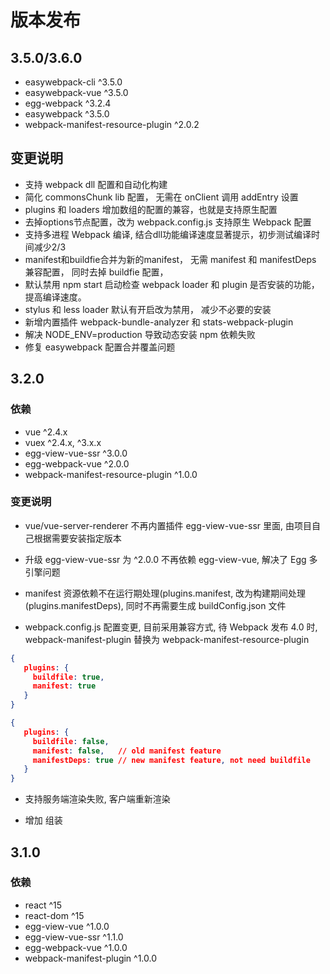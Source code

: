 # 版本发布

## 3.5.0/3.6.0

-  easywebpack-cli ^3.5.0
-  easywebpack-vue ^3.5.0
-  egg-webpack ^3.2.4
-  easywebpack ^3.5.0
-  webpack-manifest-resource-plugin ^2.0.2 

## 变更说明

- 支持 webpack dll 配置和自动化构建
- 简化 commonsChunk lib 配置， 无需在 onClient 调用 addEntry 设置
- plugins 和 loaders 增加数组的配置的兼容，也就是支持原生配置
- 去掉options节点配置，改为 webpack.config.js 支持原生 Webpack 配置
- 支持多进程 Webpack 编译, 结合dll功能编译速度显著提示，初步测试编译时间减少2/3
- manifest和buildfie合并为新的manifest， 无需 manifest 和 manifestDeps 兼容配置， 同时去掉 buildfie 配置， 
- 默认禁用 npm start 启动检查 webpack loader 和 plugin 是否安装的功能， 提高编译速度。
- stylus 和 less loader 默认有开启改为禁用， 减少不必要的安装
- 新增内置插件 webpack-bundle-analyzer 和 stats-webpack-plugin
- 解决 NODE_ENV=production 导致动态安装 npm 依赖失败
- 修复 easywebpack 配置合并覆盖问题


## 3.2.0

### 依赖

-  vue ^2.4.x
-  vuex ^2.4.x, ^3.x.x
-  egg-view-vue-ssr ^3.0.0
-  egg-webpack-vue ^2.0.0
-  webpack-manifest-resource-plugin ^1.0.0

### 变更说明

- vue/vue-server-renderer 不再内置插件 egg-view-vue-ssr 里面, 由项目自己根据需要安装指定版本

- 升级 egg-view-vue-ssr 为 ^2.0.0  不再依赖 egg-view-vue, 解决了 Egg 多引擎问题

- manifest 资源依赖不在运行期处理(plugins.manifest, 改为构建期间处理(plugins.manifestDeps), 同时不再需要生成 buildConfig.json 文件

- webpack.config.js 配置变更, 目前采用兼容方式, 待 Webpack 发布 4.0 时, webpack-manifest-plugin 替换为 webpack-manifest-resource-plugin 

```json
{
   plugins: {
     buildfile: true,
     manifest: true
   }
}
```


```json
{
   plugins: {
     buildfile: false,
     manifest: false,   // old manifest feature
     manifestDeps: true // new manifest feature, not need buildfile
   }
}
```


- 支持服务端渲染失败, 客户端重新渲染

- 增加 <!DOCTYPE html> 组装


## 3.1.0

### 依赖

-  react ^15
-  react-dom ^15
-  egg-view-vue ^1.0.0
-  egg-view-vue-ssr ^1.1.0
-  egg-webpack-vue ^1.0.0
-  webpack-manifest-plugin ^1.0.0